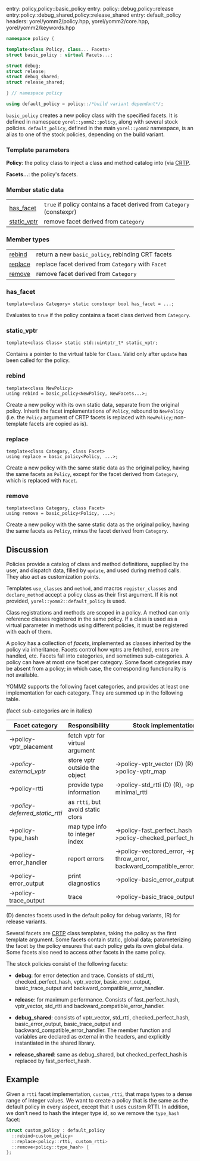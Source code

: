 entry: policy,policy::basic_policy
entry: policy::debug,policy::release
entry:policy::debug_shared,policy::release_shared
entry: default_policy
headers: yorel/yomm2/policy.hpp, yorel/yomm2/core.hpp, yorel/yomm2/keywords.hpp

```c++
namespace policy {

template<class Policy, class... Facets>
struct basic_policy : virtual Facets...;

struct debug;
struct release;
struct debug_shared;
struct release_shared;

} // namespace policy

using default_policy = policy::/*build variant dependant*/;
```

`basic_policy` creates a new policy class with the specified facets. It is
defined in namespace `yorel::yomm2::policy`, along with several stock policies.
`default_policy`, defined in the main `yorel::yomm2` namespace, is an alias to
one of the stock policies, depending on the build variant.

### Template parameters

**Policy**: the policy class to inject a class and method catalog into (via
[CRTP](https://en.cppreference.com/w/cpp/language/crtp).

**Facets...**: the policy's facets.

### Member static data

|                             |                                                                        |
| --------------------------- | ---------------------------------------------------------------------- |
| [has_facet](#has_facet)     | `true` if policy contains a facet derived from `Category`  (constexpr) |
| [static_vptr](#static_vptr) | remove facet derived from `Category`                                   |

### Member types

|                     |                                                    |
| ------------------- | -------------------------------------------------- |
| [rebind](#rebind)   | return a new `basic_policy`, rebinding CRT facets  |
| [replace](#replace) | replace facet derived from `Category` with `Facet` |
| [remove](#remove)   | remove facet derived from `Category`               |

### has_facet

```
template<class Category> static constexpr bool has_facet = ...;
```

Evaluates to `true` if the policy contains a facet class derived from
`Category`.

### static_vptr

``````
template<class Class> static std::uintptr_t* static_vptr;
``````

Contains a pointer to the virtual table for `Class`. Valid only after `update`
has been called for the policy.

### rebind

```
template<class NewPolicy>
using rebind = basic_policy<NewPolicy, NewFacets...>;
```

Create a new policy with its own static data, separate from the original policy.
Inherit the facet implementations of `Policy`, rebound to `NewPolicy`
(i.e. the `Policy` argument of CRTP facets is replaced with `NewPolicy`;
non-template facets are copied as is).

### replace

```
template<class Category, class Facet>
using replace = basic_policy<Policy, ...>;
```

Create a new policy with the same static data as the original policy, having the
same facets as `Policy`, except for the facet derived from `Category`, which is
replaced with `Facet`.

### remove

```
template<class Category, class Facet>
using remove = basic_policy<Policy, ...>;
```

Create a new policy with the same static data as the original policy, having
the same facets as `Policy`, minus the facet derived from `Category`.

## Discussion

Policies provide a catalog of class and method definitions, supplied by the
user, and dispatch data, filled by `update`, and used during method calls. They
also act as customization points.

Templates `use_classes` and `method`, and macros `register_classes` and
`declare_method` accept a policy class as their first argument. If it is not
provided, `yorel::yomm2::default_policy` is used.

Class registrations and methods are scoped in a policy. A method can only
reference classes registered in the same policy. If a class is used as a virtual
parameter in methods using different policies, it must be registered with each
of them.

A policy has a collection of _facets_, implemented as classes inherited by the
policy via inheritance.  Facets control how vptrs are fetched, errors are
handled, etc. Facets fall into categories, and sometimes sub-categories. A
policy can have at most one facet per category. Some facet categories may be
absent from a policy; in which case, the corresponding functionality is not
available.

YOMM2 supports the following facet categories, and provides at least one
implementation for each category. They are summed up in the following table.

(facet sub-categories are in italics)

| Facet category                  | Responsibility                    | Stock implementations                                                            |
| ------------------------------- | --------------------------------- | -------------------------------------------------------------------------------- |
| ->policy-vptr_placement         | fetch vptr for virtual argument   |                                                                                  |
| *->policy-external_vptr*        | store vptr outside the object     | ->policy-vptr_vector (D) (R), ->policy-vptr_map                                  |
| ->policy-rtti                   | provide type information          | ->policy-std_rtti (D) (R), ->policy-minimal_rtti                                  |
| *->policy-deferred_static_rtti* | as `rtti`, but avoid static ctors |                                                                                  |
| ->policy-type_hash              | map type info to integer index    | ->policy-fast_perfect_hash (R), ->policy-checked_perfect_hash (D)                |
| ->policy-error_handler          | report errors                     | ->policy-vectored_error, ->policy-throw_error, backward_compatible_error_handler |
| ->policy-error_output           | print diagnostics                 | ->policy-basic_error_output (D)                                                  |
| ->policy-trace_output           | trace                             | ->policy-basic_trace_output (D)                                                  |

(D) denotes facets used in the default policy for debug variants, (R) for release
variants.

Several facets are [CRTP](https://en.cppreference.com/w/cpp/language/crtp) class
templates, taking the policy as the first template argument. Some facets contain
static, global data; parameterizing the facet by the policy ensures that each
policy gets its own global data. Some facets also need to access other facets in
the same policy.

The stock policies consist of the following facets:

* **debug**: for error detection and trace. Consists of std_rtti,
  checked_perfect_hash, vptr_vector, basic_error_output, basic_trace_output and
  backward_compatible_error_handler.

* **release**: for maximum performance. Consists of fast_perfect_hash,
  vptr_vector, std_rtti and backward_compatible_error_handler.

* **debug_shared**: consists of vptr_vector, std_rtti, checked_perfect_hash,
  basic_error_output, basic_trace_output and backward_compatible_error_handler.
  The member function and variables are declared as external in the headers, and
  explicitly instantiated in the shared library.

* **release_shared**: same as debug_shared, but checked_perfect_hash is replaced
  by fast_perfect_hash.


## Example

Given a `rtti` facet implementation, `custom_rtti`, that maps types to a dense
range of integer values. We want to create a policy that is the same as the
default policy in every aspect, except that it uses custom RTTI. In addition, we
don't need to hash the integer type id, so we remove the `type_hash` facet:

```c++
struct custom_policy : default_policy
  ::rebind<custom_policy>
  ::replace<policy::rtti, custom_rtti>
  ::remove<policy::type_hash> {
};
```
